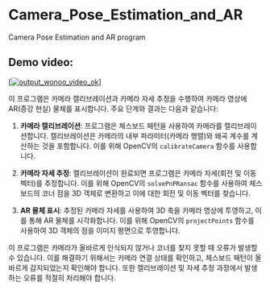 # Camera_Pose_Estimation_and_AR
Camera Pose Estimation and AR program
## Demo video:
[[![output_wonoo_video_ok](https://img.youtube.com/vi/VIDEO_ID/0.jpg)]](https://github.com/yunee19/Camera_Pose_Estimation_and_AR/assets/133479803/79fb913a-6667-42a4-93fa-d63f1643f23e)

이 프로그램은 카메라 캘리브레이션과 카메라 자세 추정을 수행하여 카메라 영상에 AR(증강 현실) 물체를 표시합니다. 주요 단계와 결과는 다음과 같습니다:

1. **카메라 캘리브레이션**: 프로그램은 체스보드 패턴을 사용하여 카메라를 캘리브레이션합니다. 캘리브레이션은 카메라의 내부 파라미터(카메라 행렬)와 왜곡 계수를 계산하는 것을 포함합니다. 이를 위해 OpenCV의 `calibrateCamera` 함수를 사용합니다.

2. **카메라 자세 추정**: 캘리브레이션이 완료되면 프로그램은 카메라 자세(회전 및 이동 벡터)를 추정합니다. 이를 위해 OpenCV의 `solvePnPRansac` 함수를 사용하여 체스보드의 코너 점을 3D 객체로 변환하고 이에 대한 회전 및 이동 벡터를 찾습니다.

3. **AR 물체 표시**: 추정된 카메라 자세를 사용하여 3D 축을 카메라 영상에 투영하고, 이를 통해 AR 물체를 시각화합니다. 이를 위해 OpenCV의 `projectPoints` 함수를 사용하여 3D 객체의 점을 이미지 평면으로 투영합니다.

이 프로그램은 카메라가 올바르게 인식되지 않거나 코너를 찾지 못할 때 오류가 발생할 수 있습니다. 이를 해결하기 위해서는 카메라 연결 상태를 확인하고, 체스보드 패턴이 올바르게 감지되었는지 확인해야 합니다. 또한 캘리브레이션 및 자세 추정 과정에서 발생하는 오류를 적절히 처리해야 합니다.
